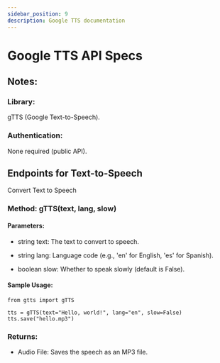 ```yaml
---
sidebar_position: 9
description: Google TTS documentation
---
```


# Google TTS API Specs

## Notes:

### Library:
gTTS (Google Text-to-Speech).

### Authentication: 
None required (public API).


## Endpoints for Text-to-Speech

Convert Text to Speech

### Method: gTTS(text, lang, slow)

#### Parameters:

* string text: The text to convert to speech.

* string lang: Language code (e.g., 'en' for English, 'es' for Spanish).

* boolean slow: Whether to speak slowly (default is False).

#### Sample Usage:

    from gtts import gTTS

    tts = gTTS(text="Hello, world!", lang="en", slow=False)
    tts.save("hello.mp3")

### Returns:
 
* Audio File: Saves the speech as an MP3 file.